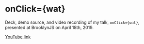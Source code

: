 # onClick={wat}

Deck, demo source, and video recording of my talk, `onClick={wat}`, presented at BrooklynJS on April 18th, 2019.


[YouTube link](https://youtu.be/fd66CoN4Nbk)
